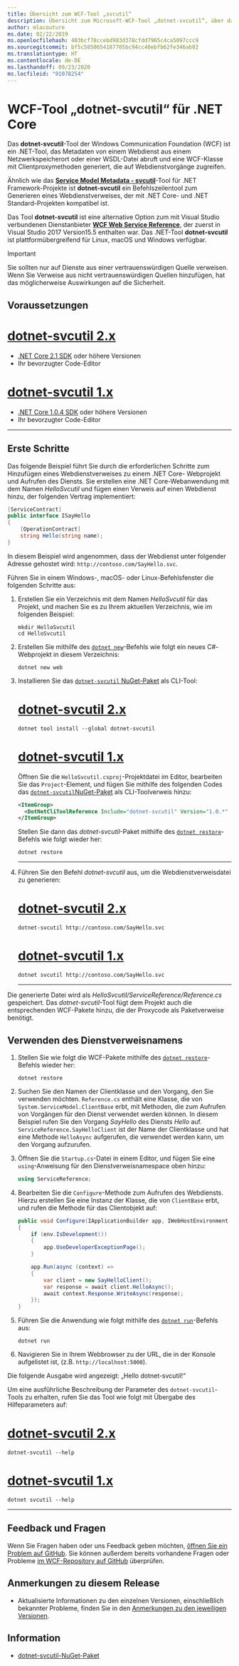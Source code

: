 ```yaml
---
title: Übersicht zum WCF-Tool „svcutil“
description: Übersicht zum Microsoft-WCF-Tool „dotnet-svcutil“, über das Funktionen für .NET Core- und ASP.NET Core-Projekte hinzugefügt werden, z.B. das WCF-Tool „svcutil“ für .NET Framework-Projekte.
author: mlacouture
ms.date: 02/22/2019
ms.openlocfilehash: 403bcf78ccebd983d378cfdd7965c4ca5097ccc9
ms.sourcegitcommit: bf5c5850654187705bc94cc40ebfb62fe346ab02
ms.translationtype: HT
ms.contentlocale: de-DE
ms.lasthandoff: 09/23/2020
ms.locfileid: "91078254"
---
```

# <a name="wcf-dotnet-svcutil-tool-for-net-core"></a>WCF-Tool „dotnet-svcutil“ für .NET Core

Das **dotnet-svcutil**-Tool der Windows Communication Foundation (WCF) ist ein .NET-Tool, das Metadaten von einem Webdienst aus einem Netzwerkspeicherort oder einer WSDL-Datei abruft und eine WCF-Klasse mit Clientproxymethoden generiert, die auf Webdienstvorgänge zugreifen.

Ähnlich wie das [**Service Model Metadata - svcutil**](../../framework/wcf/servicemodel-metadata-utility-tool-svcutil-exe.md)-Tool für .NET Framework-Projekte ist **dotnet-svcutil** ein Befehlszeilentool zum Generieren eines Webdienstverweises, der mit .NET Core- und .NET Standard-Projekten kompatibel ist.

Das Tool **dotnet-svcutil** ist eine alternative Option zum mit Visual Studio verbundenen Dienstanbieter [**WCF Web Service Reference**](wcf-web-service-reference-guide.md), der zuerst in Visual Studio 2017 Version15.5 enthalten war. Das .NET-Tool **dotnet-svcutil** ist plattformübergreifend für Linux, macOS und Windows verfügbar.

> [!IMPORTANT]
> Sie sollten nur auf Dienste aus einer vertrauenswürdigen Quelle verweisen. Wenn Sie Verweise aus nicht vertrauenswürdigen Quellen hinzufügen, hat das möglicherweise Auswirkungen auf die Sicherheit.

## <a name="prerequisites"></a>Voraussetzungen

<!-- markdownlint-disable MD025 -->

# <a name="dotnet-svcutil-2x"></a>[dotnet-svcutil 2.x](#tab/dotnetsvcutil2x)

- [.NET Core 2.1 SDK](https://dotnet.microsoft.com/download) oder höhere Versionen
- Ihr bevorzugter Code-Editor

# <a name="dotnet-svcutil-1x"></a>[dotnet-svcutil 1.x](#tab/dotnetsvcutil1x)

- [.NET Core 1.0.4 SDK](https://dotnet.microsoft.com/download) oder höhere Versionen
- Ihr bevorzugter Code-Editor

---

## <a name="getting-started"></a>Erste Schritte

Das folgende Beispiel führt Sie durch die erforderlichen Schritte zum Hinzufügen eines Webdienstverweises zu einem .NET Core- Webprojekt und Aufrufen des Diensts. Sie erstellen eine .NET Core-Webanwendung mit dem Namen *HelloSvcutil* und fügen einen Verweis auf einen Webdienst hinzu, der folgenden Vertrag implementiert:

```csharp
[ServiceContract]
public interface ISayHello
{
    [OperationContract]
    string Hello(string name);
}
```

In diesem Beispiel wird angenommen, dass der Webdienst unter folgender Adresse gehostet wird: `http://contoso.com/SayHello.svc`.

Führen Sie in einem Windows-, macOS- oder Linux-Befehlsfenster die folgenden Schritte aus:

1. Erstellen Sie ein Verzeichnis mit dem Namen _HelloSvcutil_ für das Projekt, und machen Sie es zu Ihrem aktuellen Verzeichnis, wie im folgenden Beispiel:

    ```console
    mkdir HelloSvcutil
    cd HelloSvcutil
    ```

2. Erstellen Sie mithilfe des [`dotnet new`](../tools/dotnet-new.md)-Befehls wie folgt ein neues C#-Webprojekt in diesem Verzeichnis:

    ```dotnetcli
    dotnet new web
    ```

3. Installieren Sie das [`dotnet-svcutil` NuGet-Paket](https://nuget.org/packages/dotnet-svcutil) als CLI-Tool:  <!-- markdownlint-disable MD023 -->
    # <a name="dotnet-svcutil-2x"></a>[dotnet-svcutil 2.x](#tab/dotnetsvcutil2x)

    ```dotnetcli
    dotnet tool install --global dotnet-svcutil
    ```

    # <a name="dotnet-svcutil-1x"></a>[dotnet-svcutil 1.x](#tab/dotnetsvcutil1x)

    Öffnen Sie die `HelloSvcutil.csproj`-Projektdatei im Editor, bearbeiten Sie das `Project`-Element, und fügen Sie mithilfe des folgenden Codes das [`dotnet-svcutil`NuGet-Paket](https://nuget.org/packages/dotnet-svcutil) als CLI-Toolverweis hinzu:

    ```xml
    <ItemGroup>
      <DotNetCliToolReference Include="dotnet-svcutil" Version="1.0.*" />
    </ItemGroup>
    ```

    Stellen Sie dann das _dotnet-svcutil_-Paket mithilfe des [`dotnet restore`](../tools/dotnet-restore.md)-Befehls wie folgt wieder her:

    ```dotnetcli
    dotnet restore
    ```

    ---

4. Führen Sie den Befehl _dotnet-svcutil_ aus, um die Webdienstverweisdatei zu generieren:

    # <a name="dotnet-svcutil-2x"></a>[dotnet-svcutil 2.x](#tab/dotnetsvcutil2x)

    ```dotnetcli
    dotnet-svcutil http://contoso.com/SayHello.svc
    ```

    # <a name="dotnet-svcutil-1x"></a>[dotnet-svcutil 1.x](#tab/dotnetsvcutil1x)

    ```dotnetcli
    dotnet svcutil http://contoso.com/SayHello.svc
    ```

    ---

Die generierte Datei wird als _HelloSvcutil/ServiceReference/Reference.cs_ gespeichert. Das _dotnet-svcutil_-Tool fügt dem Projekt auch die entsprechenden WCF-Pakete hinzu, die der Proxycode als Paketverweise benötigt.

## <a name="using-the-service-reference"></a>Verwenden des Dienstverweisnamens

1. Stellen Sie wie folgt die WCF-Pakete mithilfe des [`dotnet restore`](../tools/dotnet-restore.md)-Befehls wieder her:

    ```dotnetcli
    dotnet restore
    ```

2. Suchen Sie den Namen der Clientklasse und den Vorgang, den Sie verwenden möchten. `Reference.cs` enthält eine Klasse, die von `System.ServiceModel.ClientBase` erbt, mit Methoden, die zum Aufrufen von Vorgängen für den Dienst verwendet werden können. In diesem Beispiel rufen Sie den Vorgang _SayHello_ des Diensts _Hello_ auf. `ServiceReference.SayHelloClient` ist der Name der Clientklasse und hat eine Methode `HelloAsync` aufgerufen, die verwendet werden kann, um den Vorgang aufzurufen.

3. Öffnen Sie die `Startup.cs`-Datei in einem Editor, und fügen Sie eine `using`-Anweisung für den Dienstverweisnamespace oben hinzu:

    ```csharp
    using ServiceReference;
    ```

4. Bearbeiten Sie die `Configure`-Methode zum Aufrufen des Webdiensts. Hierzu erstellen Sie eine Instanz der Klasse, die von `ClientBase` erbt, und rufen die Methode für das Clientobjekt auf:

    ```csharp
    public void Configure(IApplicationBuilder app, IWebHostEnvironment env)
    {
        if (env.IsDevelopment())
        {
            app.UseDeveloperExceptionPage();
        }

        app.Run(async (context) =>
        {
            var client = new SayHelloClient();
            var response = await client.HelloAsync();
            await context.Response.WriteAsync(response);
        });
    }

    ```

5. Führen Sie die Anwendung wie folgt mithilfe des [`dotnet run`](../tools/dotnet-run.md)-Befehls aus:

    ```dotnetcli
    dotnet run
    ```

6. Navigieren Sie in Ihrem Webbrowser zu der URL, die in der Konsole aufgelistet ist, (z.B. `http://localhost:5000`).

Die folgende Ausgabe wird angezeigt: „Hello dotnet-svcutil!“

Um eine ausführliche Beschreibung der Parameter des `dotnet-svcutil`-Tools zu erhalten, rufen Sie das Tool wie folgt mit Übergabe des Hilfeparameters auf:

# <a name="dotnet-svcutil-2x"></a>[dotnet-svcutil 2.x](#tab/dotnetsvcutil2x)

```dotnetcli
dotnet-svcutil --help
```

# <a name="dotnet-svcutil-1x"></a>[dotnet-svcutil 1.x](#tab/dotnetsvcutil1x)

```dotnetcli
dotnet svcutil --help
```

---

## <a name="feedback--questions"></a>Feedback und Fragen

Wenn Sie Fragen haben oder uns Feedback geben möchten, [öffnen Sie ein Problem auf GitHub](https://github.com/dotnet/wcf/issues/new). Sie können außerdem bereits vorhandene Fragen oder Probleme [im WCF-Repository auf GitHub](https://github.com/dotnet/wcf/issues?utf8=%E2%9C%93&q=is:issue%20label:tooling) überprüfen.

## <a name="release-notes"></a>Anmerkungen zu diesem Release

- Aktualisierte Informationen zu den einzelnen Versionen, einschließlich bekannter Probleme, finden Sie in den [Anmerkungen zu den jeweiligen Versionen](https://github.com/dotnet/wcf/blob/master/release-notes/dotnet-svcutil-notes.md).

## <a name="information"></a>Information

- [dotnet-svcutil-NuGet-Paket](https://nuget.org/packages/dotnet-svcutil)
